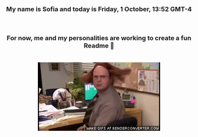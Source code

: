 


<div align="center">
<h3 >My name is Sofia and today is Friday, 1 October, 13:52 GMT-4</h3><br>
<h3 >For now, me and my personalities are working to create a fun Readme 👋
</h3><br>
<img src='img/dwight.gif' alt='working...'/>
</div>
